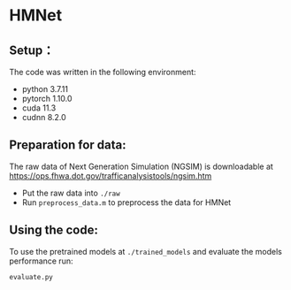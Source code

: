 # HMNet
## Setup：
The code was written in the following environment:  
- python 3.7.11  
- pytorch 1.10.0  
- cuda 11.3  
- cudnn 8.2.0  

## Preparation for data:
The raw data of Next Generation Simulation (NGSIM) is downloadable at https://ops.fhwa.dot.gov/trafficanalysistools/ngsim.htm   
- Put the raw data into `./raw`
- Run `preprocess_data.m` to preprocess the data for HMNet  

## Using the code:
To use the pretrained models at `./trained_models` and evaluate the models performance run:  
```
evaluate.py
```
